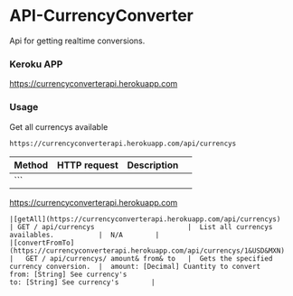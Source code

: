 # API-CurrencyConverter

Api for getting realtime conversions.

### Keroku APP
https://currencyconverterapi.herokuapp.com

### Usage

Get all currencys available
```
https://currencyconverterapi.herokuapp.com/api/currencys
```

|Method                                                                                 |HTTP request                               | Description                               |             |
|---------------------------------------------------------------------------------------|-------------------------------------------|-------------------------------------------|-------------|
|```
https://currencyconverterapi.herokuapp.com
```                                                                                 |HTTP request                               | Description                               |             |
|[getAll](https://currencyconverterapi.herokuapp.com/api/currencys)                     | GET / api/currencys                       |  List all currencys availables.           |  N/A        |
|[convertFromTo](https://currencyconverterapi.herokuapp.com/api/currencys/1&USD&MXN)    | 	GET / api/currencys/ amount& from& to   |  Gets the specified currency conversion.  |  amount: [Decimal] Cuantity to convert
from: [String] See currency's
to: [String] See currency's        |

